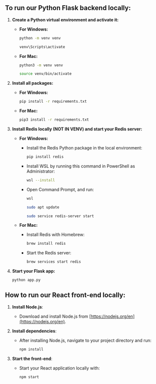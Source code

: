 ## To run our Python Flask backend locally:

1. **Create a Python virtual environment and activate it:**

   - **For Windows:**
     ```bash
     python -m venv venv
     ```
     ```bash
     venv\Scripts\activate
     ```

   - **For Mac:**
     ```bash
     python3 -m venv venv
     ```
     ```bash
     source venv/bin/activate
     ```

2. **Install all packages:**

   - **For Windows:**
     ```bash
     pip install -r requirements.txt
     ```

   - **For Mac:**
     ```bash
     pip3 install -r requirements.txt
     ```

3. **Install Redis locally (NOT IN VENV) and start your Redis server:**

   - **For Windows:**
     - Install the Redis Python package in the local environment:
       ```bash
       pip install redis
       ```
     - Install WSL by running this command in PowerShell as Administrator:
       ```bash
       wsl --install
       ```
     - Open Command Prompt, and run:
       ```bash
       wsl
       ```
       ```bash
       sudo apt update
       ```
       ```bash
       sudo service redis-server start
       ```

   - **For Mac:**
     - Install Redis with Homebrew:
       ```bash
       brew install redis
       ```
     - Start the Redis server:
       ```bash
       brew services start redis
       ```

4. **Start your Flask app:**

   ```bash
   python app.py


## How to run our React front-end locally:

1. **Install Node.js**:
   - Download and install Node.js from [https://nodejs.org/en](https://nodejs.org/en).

2. **Install dependencies**:
   - After installing Node.js, navigate to your project directory and run:
     ```bash
     npm install
     ```

3. **Start the front-end**:
   - Start your React application locally with:
     ```bash
     npm start
     ```